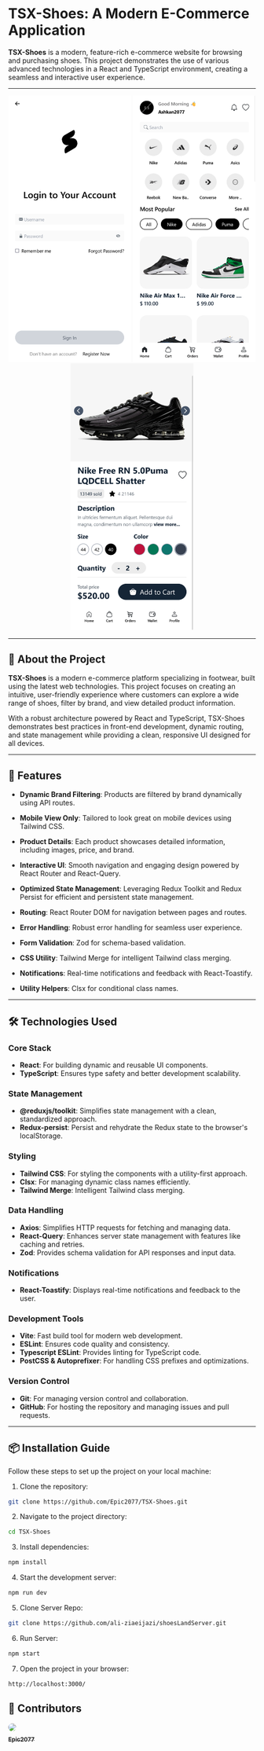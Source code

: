 # TSX-Shoes: A Modern E-Commerce Application

**TSX-Shoes** is a modern, feature-rich e-commerce website for browsing and purchasing shoes. This project demonstrates the use of various advanced technologies in a React and TypeScript environment, creating a seamless and interactive user experience.

---

<div align="center"> <img src="./src//assets/ScreenShots/Screen Shot 2025-01-05 at 13.51.45.png" width="250px"> <img src="./src//assets/ScreenShots/Screen Shot 2025-01-05 at 13.52.07.png" width="250px"> <img src="./src//assets/ScreenShots/Screen Shot 2025-01-05 at 13.50.58.png" width="250px"> </div>

---

## 🎯 About the Project

**TSX-Shoes** is a modern e-commerce platform specializing in footwear, built using the latest web technologies. This project focuses on creating an intuitive, user-friendly experience where customers can explore a wide range of shoes, filter by brand, and view detailed product information.

With a robust architecture powered by React and TypeScript, TSX-Shoes demonstrates best practices in front-end development, dynamic routing, and state management while providing a clean, responsive UI designed for all devices.

---

## 🌟 Features

- **Dynamic Brand Filtering**: Products are filtered by brand dynamically using API routes.

- **Mobile View Only**: Tailored to look great on mobile devices using Tailwind CSS.

- **Product Details**: Each product showcases detailed information, including images, price, and brand.

- **Interactive UI**: Smooth navigation and engaging design powered by React Router and React-Query.

- **Optimized State Management**: Leveraging Redux Toolkit and Redux Persist for efficient and persistent state management.

- **Routing**: React Router DOM for navigation between pages and routes.

- **Error Handling**: Robust error handling for seamless user experience.

- **Form Validation**: Zod for schema-based validation.

- **CSS Utility**: Tailwind Merge for intelligent Tailwind class merging.

- **Notifications**: Real-time notifications and feedback with React-Toastify.

- **Utility Helpers**: Clsx for conditional class names.

---

## 🛠️ Technologies Used

### Core Stack

- **React**: For building dynamic and reusable UI components.
- **TypeScript**: Ensures type safety and better development scalability.

### State Management

- **@reduxjs/toolkit**: Simplifies state management with a clean, standardized approach.
- **Redux-persist**: Persist and rehydrate the Redux state to the browser's localStorage.

### Styling

- **Tailwind CSS**: For styling the components with a utility-first approach.
- **Clsx**: For managing dynamic class names efficiently.
- **Tailwind Merge**: Intelligent Tailwind class merging.

### Data Handling

- **Axios**: Simplifies HTTP requests for fetching and managing data.
- **React-Query**: Enhances server state management with features like caching and retries.
- **Zod**: Provides schema validation for API responses and input data.

### Notifications

- **React-Toastify**: Displays real-time notifications and feedback to the user.

### Development Tools

- **Vite**: Fast build tool for modern web development.
- **ESLint**: Ensures code quality and consistency.
- **Typescript ESLint**: Provides linting for TypeScript code.
- **PostCSS & Autoprefixer**: For handling CSS prefixes and optimizations.

### Version Control

- **Git**: For managing version control and collaboration.
- **GitHub**: For hosting the repository and managing issues and pull requests.

---

## 📦 Installation Guide

Follow these steps to set up the project on your local machine:

1. Clone the repository:

```bash
git clone https://github.com/Epic2077/TSX-Shoes.git
```

2. Navigate to the project directory:

```bash
cd TSX-Shoes
```

3. Install dependencies:

```bash
npm install
```

4. Start the development server:

```bash
npm run dev
```

5. Clone Server Repo:

```bash
git clone https://github.com/ali-ziaeijazi/shoesLandServer.git
```

6. Run Server:

```bash
npm start
```

7. Open the project in your browser:

```bash
http://localhost:3000/
```

## 🤝 Contributors

<a href="https://github.com/Epic2077">
  <img src="https://github.com/Epic2077.png" width="100px" style="border-radius: 50%;" />
  <br />
  <sub><b>Epic2077</b></sub>
</a>
